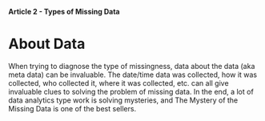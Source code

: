 **Article 2 - Types of Missing Data**

# About Data

When trying to diagnose the type of missingness, data about the data (aka meta data) can be invaluable. The date/time data was collected, how it was collected, who collected it, where it was collected, etc. can all give invaluable clues to solving the problem of missing data.
In the end, a lot of data analytics type work is solving mysteries, and The Mystery of the Missing Data is one of the best sellers.
